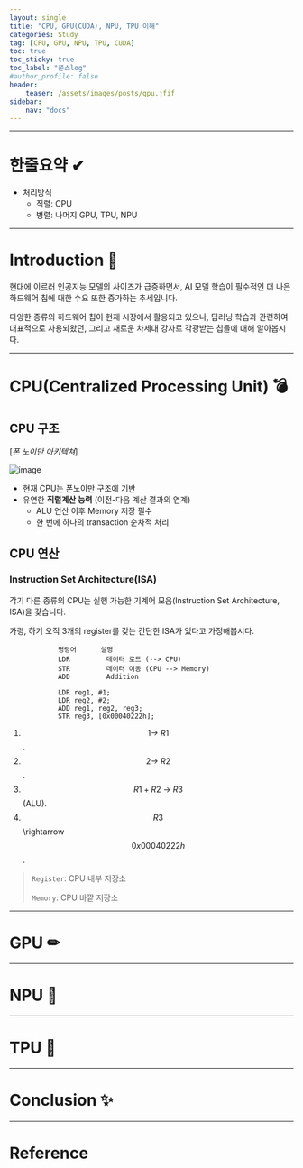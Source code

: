 ```yaml
---
layout: single
title: "CPU, GPU(CUDA), NPU, TPU 이해"
categories: Study
tag: [CPU, GPU, NPU, TPU, CUDA]
toc: true
toc_sticky: true
toc_label: "쭌스log"
#author_profile: false
header:
    teaser: /assets/images/posts/gpu.jfif
sidebar:
    nav: "docs"
---
```


****
# 한줄요약 ✔
- 처리방식
    - 직렬: CPU
    - 병렬: 나머지 GPU, TPU, NPU

****
# Introduction 🙌
현대에 이르러 인공지능 모델의 사이즈가 급증하면서, AI 모델 학습이 필수적인 더 나은 하드웨어 칩에 대한 수요 또한 증가하는 추세입니다.

다양한 종류의 하드웨어 칩이 현재 시장에서 활용되고 있으나, 딥러닝 학습과 관련하여 대표적으로 사용되왔던, 그리고 새로운 차세대 강자로 각광받는 칩들에 대해 알아봅시다.

****
# CPU(Centralized Processing Unit) 💣
## CPU 구조
[*폰 노이만 아키텍쳐*]

![image](https://user-images.githubusercontent.com/39285147/217796521-ee649b42-a210-4fdb-ada2-4981ca9ed28a.png)

- 현재 CPU는 폰노이만 구조에 기반
- 유연한 **직렬계산 능력** (이전-다음 계산 결과의 연계)
    - ALU 연산 이후 Memory 저장 필수
    - 한 번에 하나의 transaction 순차적 처리

## CPU 연산
### Instruction Set Architecture(ISA)
각기 다른 종류의 CPU는 실행 가능한 기계어 모음(Instruction Set Architecture, ISA)을 갖습니다.

가령, 하기 오직 3개의 register를 갖는 간단한 ISA가 있다고 가정해봅시다.

                명령어      설명
                LDR	        데이터 로드 (--> CPU)
                STR	        데이터 이동 (CPU --> Memory) 
                ADD	        Addition

                LDR reg1, #1;
                LDR reg2, #2;
                ADD reg1, reg2, reg3;
                STR reg3, [0x00040222h];

1. $$1 \rightarrow\ R1$$.
2. $$2 \rightarrow\ R2$$.
3. $$R1+R2\ \rightarrow\ R3$$ (ALU).
4. $$R3 $$\rightarrow$$ 0x00040222h$$.

> `Register`: CPU 내부 저장소
>
> `Memory`: CPU 바깥 저장소

****
# GPU ✏

****
# NPU 🧿


****
# TPU 👀


****
# Conclusion ✨


****
# Reference
